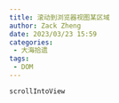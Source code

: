 ```yaml
---
title: 滚动到浏览器视图某区域
author: Zack Zheng
date: 2023/03/23 15:59
categories:
 - 大海拾遗
tags:
 - DOM
---
```


`scrollIntoView`
